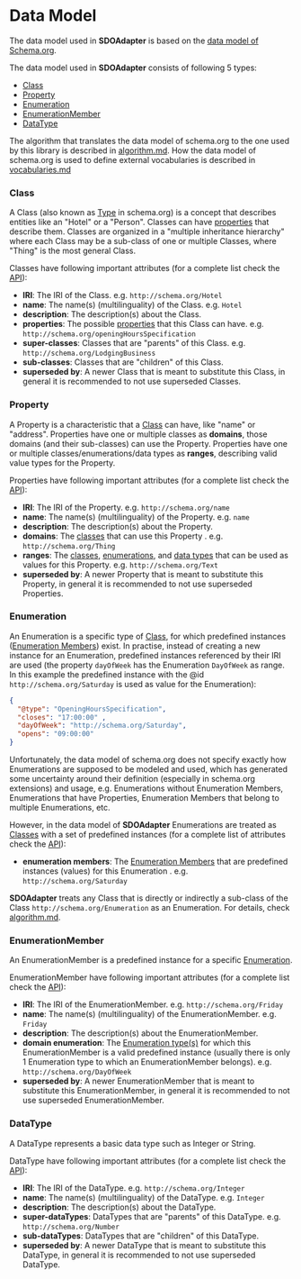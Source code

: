 # Data Model

The data model used in **SDOAdapter** is based on the <a href="https://schema.org/docs/datamodel.html" target="_blank">data model of Schema.org</a>.

The data model used in **SDOAdapter** consists of following 5 types:

* <a href="#Class">Class</a>
* <a href="#Property">Property</a>
* <a href="#Enumeration">Enumeration</a>
* <a href="#EnumerationMember">EnumerationMember</a>
* <a href="#DataType">DataType</a>

The algorithm that translates the data model of schema.org to the one used by this library is described in <a href="https://github.com/semantifyit/schema-org-adapter/blob/master/docu/algorithm.md" target="_blank">algorithm.md</a>. How the data model of schema.org is used to define external vocabularies is described in <a href="https://github.com/semantifyit/schema-org-adapter/blob/master/docu/vocabulary.md" target="_blank">vocabularies.md</a> 

<a name="Class"></a>
### Class

A Class (also known as <a href="http://schema.org/Class" target="_blank">Type</a> in schema.org) is a concept that describes entities like an "Hotel" or a "Person". Classes can have <a href="#Property">properties</a> that describe them. Classes are organized in a "multiple inheritance hierarchy" where each Class may be a sub-class of one or multiple Classes, where "Thing" is the most general Class.

Classes have following important attributes (for a complete list check the <a href="https://github.com/semantifyit/schema-org-adapter/blob/master/docu/api.md#Class" target="_blank">API</a>):

* **IRI**: The IRI of the Class. e.g. `http://schema.org/Hotel`
* **name**: The name(s) (multilinguality) of the Class. e.g. `Hotel`
* **description**: The description(s) about the Class.
* **properties**: The possible <a href="#Property">properties</a> that this Class can have. e.g. `http://schema.org/openingHoursSpecification`
* **super-classes**: Classes that are "parents" of this Class. e.g. `http://schema.org/LodgingBusiness`
* **sub-classes**: Classes that are "children" of this Class.
* **superseded by**: A newer Class that is meant to substitute this Class, in general it is recommended to not use superseded Classes.

<a name="Property"></a>
### Property

A Property is a characteristic that a <a href="#Class">Class</a> can have, like "name" or "address". Properties have one or multiple classes as **domains**, those domains (and their sub-classes) can use the Property. Properties have one or multiple classes/enumerations/data types as **ranges**, describing valid value types for the Property. 

Properties have following important attributes (for a complete list check the <a href="https://github.com/semantifyit/schema-org-adapter/blob/master/docu/api.md#Property" target="_blank">API</a>):

* **IRI**: The IRI of the Property. e.g. `http://schema.org/name`
* **name**: The name(s) (multilinguality) of the Property. e.g. `name`
* **description**: The description(s) about the Property.
* **domains**: The <a href="#Class">classes</a> that can use this Property . e.g. `http://schema.org/Thing`
* **ranges**: The <a href="#Class">classes</a>, <a href="#Enumeration">enumerations</a>, and <a href="#DataType">data types</a> that can be used as values for this Property. e.g. `http://schema.org/Text`
* **superseded by**: A newer Property that is meant to substitute this Property, in general it is recommended to not use superseded Properties.

<a name="Enumeration"></a>
### Enumeration

An Enumeration is a specific type of <a href="#Class">Class</a>, for which predefined instances (<a href="#EnumerationMember">Enumeration Members</a>) exist. In practise, instead of creating a new instance for an Enumeration, predefined instances referenced by their IRI are used (the property `dayOfWeek` has the Enumeration `DayOfWeek` as range. In this example the predefined instance with the @id `http://schema.org/Saturday` is used as value for the Enumeration):

```json
{
  "@type": "OpeningHoursSpecification",
  "closes": "17:00:00" ,
  "dayOfWeek": "http://schema.org/Saturday",
  "opens": "09:00:00"
}
```

Unfortunately, the data model of schema.org does not specify exactly how Enumerations are supposed to be modeled and used, which has generated some uncertainty around their definition (especially in schema.org extensions) and usage, e.g. Enumerations without Enumeration Members, Enumerations that have Properties, Enumeration Members that belong to multiple Enumerations, etc. 

However, in the data model of **SDOAdapter** Enumerations are treated as <a href="#Class">Classes</a> with a set of predefined instances (for a complete list of attributes check the <a href="https://github.com/semantifyit/schema-org-adapter/blob/master/docu/api.md#Enumeration" target="_blank">API</a>): 

* **enumeration members**: The <a href="#EnumerationMember">Enumeration Members</a> that are predefined instances (values) for this Enumeration . e.g. `http://schema.org/Saturday`

**SDOAdapter** treats any Class that is directly or indirectly a sub-class of the Class `http://schema.org/Enumeration` as an Enumeration. For details, check  <a href="https://github.com/semantifyit/schema-org-adapter/blob/master/docu/algorithm.md" target="_blank">algorithm.md</a>. 


<a name="EnumerationMember"></a>
### EnumerationMember

An EnumerationMember is a predefined instance for a specific <a href="#Enumeration">Enumeration</a>.

EnumerationMember have following important attributes (for a complete list check the <a href="https://github.com/semantifyit/schema-org-adapter/blob/master/docu/api.md#EnumerationMember" target="_blank">API</a>):

* **IRI**: The IRI of the EnumerationMember. e.g. `http://schema.org/Friday`
* **name**: The name(s) (multilinguality) of the EnumerationMember. e.g. `Friday`
* **description**: The description(s) about the EnumerationMember.
* **domain enumeration**: The <a href="#Enumeration">Enumeration type(s)</a> for which this EnumerationMember is a valid predefined instance (usually there is only 1 Enumeration type to which an EnumerationMember belongs). e.g. `http://schema.org/DayOfWeek`
* **superseded by**: A newer EnumerationMember that is meant to substitute this EnumerationMember, in general it is recommended to not use superseded EnumerationMember.

<a name="DataType"></a>
### DataType

A DataType represents a basic data type such as Integer or String.

DataType have following important attributes (for a complete list check the <a href="https://github.com/semantifyit/schema-org-adapter/blob/master/docu/api.md#DataType" target="_blank">API</a>):

* **IRI**: The IRI of the DataType. e.g. `http://schema.org/Integer`
* **name**: The name(s) (multilinguality) of the DataType. e.g. `Integer`
* **description**: The description(s) about the DataType.
* **super-dataTypes**: DataTypes that are "parents" of this DataType. e.g. `http://schema.org/Number`
* **sub-dataTypes**: DataTypes that are "children" of this DataType.
* **superseded by**: A newer DataType that is meant to substitute this DataType, in general it is recommended to not use superseded DataType.
